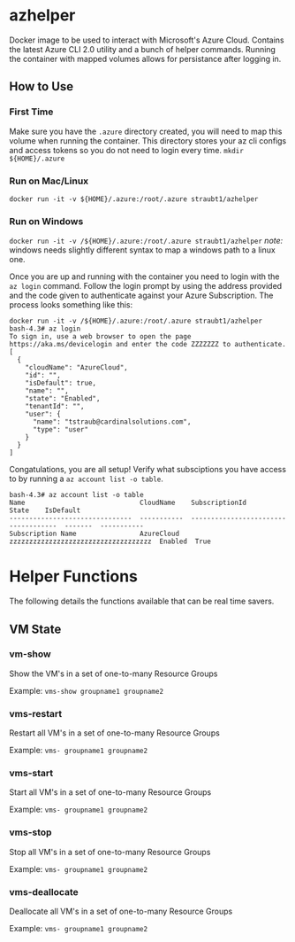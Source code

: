 # azhelper
Docker image to be used to interact with Microsoft's Azure Cloud.
Contains the latest Azure CLI 2.0 utility and a bunch of helper commands.
Running the container with mapped volumes allows for persistance after logging in.

## How to Use
### First Time
Make sure you have the `.azure` directory created, you will need to map this volume when running the container.
This directory stores your az cli configs and access tokens so you do not need to login every time.
`mkdir ${HOME}/.azure`

### Run on Mac/Linux
`docker run -it -v ${HOME}/.azure:/root/.azure straubt1/azhelper`

### Run on Windows
`docker run -it -v /${HOME}/.azure:/root/.azure straubt1/azhelper`
*note:* windows needs slightly different syntax to map a windows path to a linux one.

Once you are up and running with the container you need to login with the `az login` command.
Follow the login prompt by using the address provided and the code given to authenticate against your Azure Subscription.
The process looks something like this:
```
docker run -it -v /${HOME}/.azure:/root/.azure straubt1/azhelper
bash-4.3# az login
To sign in, use a web browser to open the page https://aka.ms/devicelogin and enter the code ZZZZZZZ to authenticate.
[
  {
    "cloudName": "AzureCloud",
    "id": "",
    "isDefault": true,
    "name": "",
    "state": "Enabled",
    "tenantId": "",
    "user": {
      "name": "tstraub@cardinalsolutions.com",
      "type": "user"
    }
  }
]
```

Congatulations, you are all setup!
Verify what subsciptions you have access to by running a `az account list -o table`.
```
bash-4.3# az account list -o table
Name                             CloudName    SubscriptionId                        State    IsDefault
-------------------------------  -----------  ------------------------------------  -------  -----------
Subscription Name                AzureCloud   zzzzzzzzzzzzzzzzzzzzzzzzzzzzzzzzzzzz  Enabled  True
```

# Helper Functions
The following details the functions available that can be real time savers.

## VM State
### vm-show
Show the VM's in a set of one-to-many Resource Groups

Example:
`vms-show groupname1 groupname2`

### vms-restart
Restart all VM's in a set of one-to-many Resource Groups

Example:
`vms- groupname1 groupname2`

### vms-start
Start all VM's in a set of one-to-many Resource Groups

Example:
`vms- groupname1 groupname2`

### vms-stop
Stop all VM's in a set of one-to-many Resource Groups

Example:
`vms- groupname1 groupname2`

### vms-deallocate
Deallocate all VM's in a set of one-to-many Resource Groups

Example:
`vms- groupname1 groupname2`
